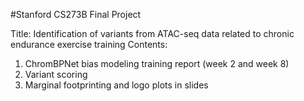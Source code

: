 #Stanford CS273B Final Project

Title: Identification of variants from ATAC-seq data related to chronic endurance exercise training
Contents:
1. ChromBPNet bias modeling training report (week 2 and week 8)
2. Variant scoring 
3. Marginal footprinting and logo plots in slides

